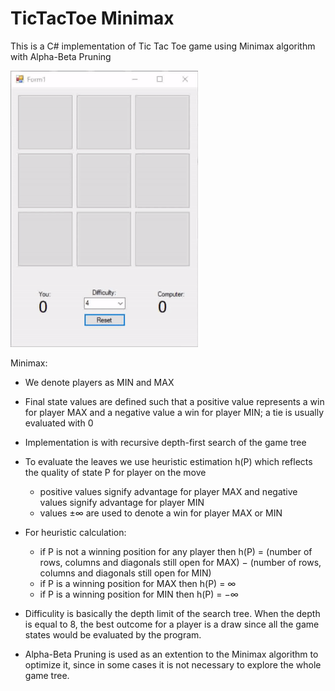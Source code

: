 # TicTacToe Minimax

This is a C# implementation of Tic Tac Toe game using Minimax algorithm with Alpha-Beta Pruning

<img src="Screenshots/TicTacToe.gif" width="300">

Minimax:
* We denote players as MIN and MAX
* Final state values are defined such that a positive value represents a win for player MAX and a negative value a win for player MIN; a tie is usually evaluated with 0
* Implementation is with recursive depth-first search of the game tree
* To evaluate the leaves we use heuristic estimation h(P) which reflects the quality of state P for player on the move
  * positive values signify advantage for player MAX and negative values signify advantage for player MIN
  * values ±∞ are used to denote a win for player MAX or MIN
  
* For heuristic calculation: 
  * if P is not a winning position for any player then h(P) = (number of rows, columns and diagonals still open for MAX) − (number of rows, columns and diagonals still open for MIN)
  * if P is a winning position for MAX then h(P) = ∞
  * if P is a winning position for MIN then h(P) = −∞

* Difficulity is basically the depth limit of the search tree. When the depth is equal to 8, the best outcome for a player is a draw since all the game states would be evaluated by the program. 

* Alpha-Beta Pruning is used as an extention to the Minimax algorithm to optimize it, since in some cases it is not necessary to explore the whole game tree.

